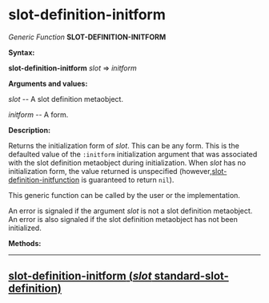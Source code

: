slot-definition-initform
========================

*Generic Function* **SLOT-DEFINITION-INITFORM**

**Syntax:**

**slot-definition-initform** *slot* => *initform*

**Arguments and values:**

*slot* -- A slot definition metaobject.

*initform* -- A form.

**Description:**

Returns the initialization form of *slot*. This can be any form. This is the defaulted value of the `:initform` initialization argument that was associated with the slot definition metaobject during initialization. When *slot* has no initialization form, the value returned is unspecified (however,[slot-definition-initfunction](slot-definition-initfunction.md) is guaranteed to return `nil`).

This generic function can be called by the user or the implementation.

An error is signaled if the argument *slot* is not a slot definition metaobject. An error is also signaled if the slot definition metaobject has not been initialized.

**Methods:**

  ------------------------------------------------------------------------------------------------------------------------
  [**slot-definition-initform** (*slot* standard-slot-definition)](slot-definition-initform-standard-slot-definition.md)
  ------------------------------------------------------------------------------------------------------------------------


